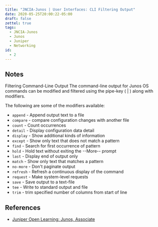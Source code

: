```yaml
---
title: "JNCIA-Junos | User Interfaces: CLI Filtering Output"
date: 2020-05-25T20:00:22-05:00
draft: false
zettel: true
tags:
  - JNCIA-Junos
  - Junos
  - Juniper
  - Networking
id:
  - 2
---
```

## Notes
Filtering Command-Line Output
The command-line output for Junos OS commands can be modified and filtered using the pipe-key ( | ) along with modifiers. 

The following are some of the modifiers available:

  * `append` - Append output text to a file
  * `compare` - compare configuration changes with another file
  * `count` - Count occurrences
  * `detail` - Display configuration data detail
  * `display` - Show additional kinds of information
  * `except` - Show only text that does not match a pattern
  * `find` - Search for first occurrence of pattern
  * `hold` - Hold text without exiting the --More-- prompt
  * `last` - Display end of output only
  * `match` - Show only text that matches a pattern
  * `no-more` - Don't paginate output
  * `refresh` - Refresh a continuous display of the command
  * `request` - Make system-level requests
  * `save` - Save output to a text-file
  * `tee` - Write to standard output and file
  * `trim` - trim specified number of columns from start of line

## References
  * [Juniper Open Learning: Junos, Associate](https://cloud.contentraven.com/junosgenius/learningpath-detail/1004/3/0/1)